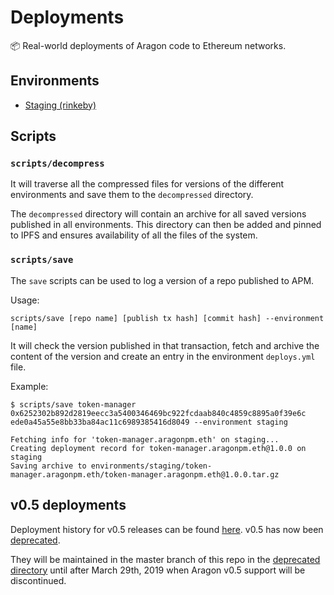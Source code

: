 # Deployments

:package: Real-world deployments of Aragon code to Ethereum networks.

## Environments

- [Staging (rinkeby)](./environments/staging)

## Scripts

### `scripts/decompress`

It will traverse all the compressed files for versions of the different environments and save them to the `decompressed` directory.

The `decompressed` directory will contain an archive for all saved versions published in all environments. This directory can then be added and pinned to IPFS and ensures availability of all the files of the system.

### `scripts/save`

The `save` scripts can be used to log a version of a repo published to APM.

Usage:

```
scripts/save [repo name] [publish tx hash] [commit hash] --environment [name]
```

It will check the version published in that transaction, fetch and archive the content of the version and create an entry in the environment `deploys.yml` file.

Example:

```
$ scripts/save token-manager 0x6252302b892d2819eecc3a5400346469bc922fcdaab840c4859c8895a0f39e6c  ede0a45a55e8bb33ba84ac11c6989385416d8049 --environment staging

Fetching info for 'token-manager.aragonpm.eth' on staging...
Creating deployment record for token-manager.aragonpm.eth@1.0.0 on staging
Saving archive to environments/staging/token-manager.aragonpm.eth/token-manager.aragonpm.eth@1.0.0.tar.gz
```

## v0.5 deployments

Deployment history for v0.5 releases can be found [here](https://github.com/aragon/deployments/tree/v0.5). v0.5 has now been [deprecated](https://blog.aragon.org/deprecation-notice-on-v0-5-rinkeby-daos/).

They will be maintained in the master branch of this repo in the [deprecated directory](./deprecated) until after March 29th, 2019 when Aragon v0.5 support will be discontinued.

